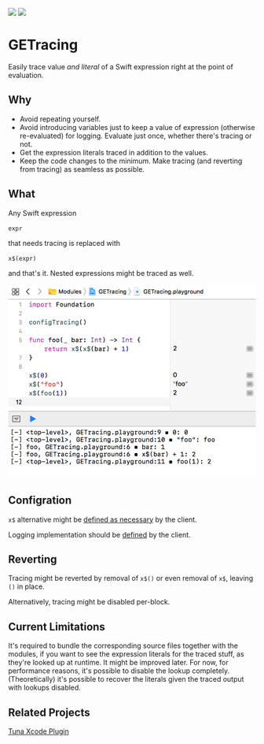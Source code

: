 [![](https://travis-ci.org/grigorye/GETracing.svg?branch=master)](https://travis-ci.org/grigorye/GETracing)
[![](https://codecov.io/gh/grigorye/GETracing/branch/master/graph/badge.svg)](https://codecov.io/gh/grigorye/GETracing)

# GETracing

Easily trace value *and literal* of a Swift expression right at the point of evaluation.

## Why

* Avoid repeating yourself.
* Avoid introducing variables just to keep a value of expression (otherwise re-evaluated) for logging. Evaluate just once, whether there's tracing or not.
* Get the expression literals traced in addition to the values.
* Keep the code changes to the minimum. Make tracing (and reverting from tracing) as seamless as possible.

## What

Any Swift expression

    expr

that needs tracing is replaced with

    x$(expr)

and that's it. Nested expressions might be traced as well. 

![](Screenshots/Playground.png)

## Configration

`x$` alternative might be [defined as necessary](x-source-tag://Tracing-Function-Sample) by the client. 

Logging implementation should be [defined](x-source-tag://Tracing-Sample-Loggers-Configuration) by the client.

## Reverting

Tracing might be reverted by removal of `x$()` or even removal of `x$`, leaving `()` in place.

Alternatively, tracing might be disabled per-block.


## Current Limitations

It's required to bundle the corresponding source files together with the modules, if you want to see the expression literals for the traced stuff, as they're looked up at runtime. It might be improved later. For now, for performance reasons, it's possible to disable the lookup completely. (Theoretically) it's possible to recover the literals given the traced output with lookups disabled.

## Related Projects

[Tuna Xcode Plugin](https://github.com/dealforest/Tuna)
